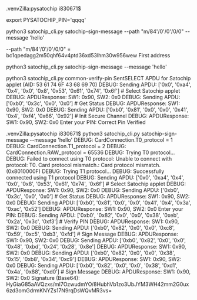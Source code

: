 .venvZilla:pysatochip i830671$ 

 export PYSATOCHIP_PIN='qqqq'

python3 satochip_cli.py satochip-sign-message --path "m/84'/0'/0'/0/0" --message 'hello'

--path "m/84'/0'/0'/0/0" = bc1qpedagg2m50qhf64v4ptd36xd53lhm30w956wew First address

python3 satochip_cli.py satochip-sign-message --message 'hello'


python3 satochip_cli.py common-verify-pin
SentSELECT APDU for Satochip applet (AID: 53 61 74 6F 43 68 69 70)
DEBUG: Sending APDU: ['0x0', '0xa4', '0x4', '0x0', '0x8', '0x53', '0x61', '0x74', '0x6f'] # Select Satochip applet
DEBUG: APDUResponse: SW1: 0x90, SW2: 0x0
DEBUG: Sending APDU: ['0xb0', '0x3c', '0x0', '0x0'] # Get Status
DEBUG: APDUResponse: SW1: 0x90, SW2: 0x0
DEBUG: Sending APDU: ['0xb0', '0x81', '0x0', '0x0', '0x41', '0x4', '0xf4', '0x66', '0x92'] # Init Secure Channel
DEBUG: APDUResponse: SW1: 0x90, SW2: 0x0
Enter your PIN:
Correct Pin Verified

.venvZilla:pysatochip i830671$ python3 satochip_cli.py satochip-sign-message --message 'hello'
DEBUG: CardConnection.T0_protocol = 1
DEBUG: CardConnection.T1_protocol = 2
DEBUG: CardConnection.RAW_protocol = 65536
DEBUG: Trying T0 protocol...
DEBUG: Failed to connect using T0 protocol: Unable to connect with protocol: T0. Card protocol mismatch.: Card protocol mismatch. (0x8010000F)
DEBUG: Trying T1 protocol...
DEBUG: Successfully connected using T1 protocol
DEBUG: Sending APDU: ['0x0', '0xa4', '0x4', '0x0', '0x8', '0x53', '0x61', '0x74', '0x6f'] # Select Satochip applet
DEBUG: APDUResponse: SW1: 0x90, SW2: 0x0
DEBUG: Sending APDU: ['0xb0', '0x3c', '0x0', '0x0'] # Get Status
DEBUG: APDUResponse: SW1: 0x90, SW2: 0x0
DEBUG: Sending APDU: ['0xb0', '0x81', '0x0', '0x0', '0x41', '0x4', '0x3a', '0xac', '0x52']
DEBUG: APDUResponse: SW1: 0x90, SW2: 0x0
Enter your PIN:
DEBUG: Sending APDU: ['0xb0', '0x82', '0x0', '0x0', '0x38', '0xeb', '0x2a', '0x3c', '0xf3'] # Verify PIN
DEBUG: APDUResponse: SW1: 0x90, SW2: 0x0
DEBUG: Sending APDU: ['0xb0', '0x82', '0x0', '0x0', '0xc8', '0x59', '0xc5', '0xb3', '0xfd'] # Sign Message
DEBUG: APDUResponse: SW1: 0x90, SW2: 0x0
DEBUG: Sending APDU: ['0xb0', '0x82', '0x0', '0x0', '0x48', '0xbd', '0x24', '0x28', '0x8e']
DEBUG: APDUResponse: SW1: 0x90, SW2: 0x0
DEBUG: Sending APDU: ['0xb0', '0x82', '0x0', '0x0', '0x38', '0x15', '0xb8', '0x34', '0xc9']
DEBUG: APDUResponse: SW1: 0x90, SW2: 0x0
DEBUG: Sending APDU: ['0xb0', '0x82', '0x0', '0x0', '0x38', '0xd1', '0x4a', '0x88', '0xd0'] # Sign Message
DEBUG: APDUResponse: SW1: 0x90, SW2: 0x0
Signature (Base64): HyGiaG85aAVQzxs/mI7OzwudmYO/8HubhVb1zo3UbJYM3WH42mm2G0ux6zd3omGdrmKNYZs17N9rqDsWQvMR3vs=

